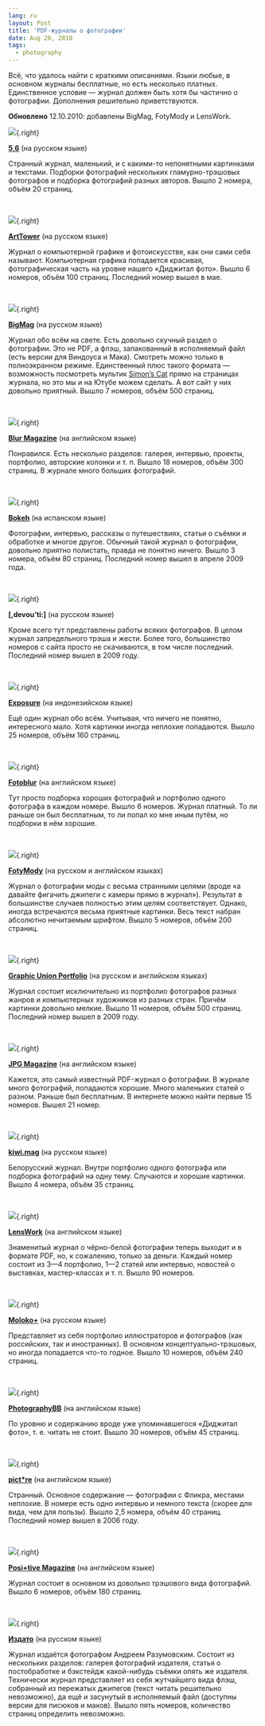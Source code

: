 ```yaml
---
lang: ru
layout: Post
title: 'PDF-журналы о фотографии'
date: Aug 20, 2010
tags:
  - photography
---
```


Всё, что удалось найти с краткими описаниями. Языки любые, в основном журналы бесплатные, но есть несколько платных. Единственное условие — журнал должен быть хотя бы частично о фотографии. Дополнения решительно приветствуются.

**Обновлено** 12.10.2010: добавлены BigMag, FotyMody и LensWork.

<!--more-->

![](/images/magazines/5.6.jpg){.right}

**[5,6](http://magazine56.com.ua/)** (на русском языке)

Странный журнал, маленький, и с какими-то непонятными картинками и текстами. Подборки фотографий нескольких гламурно-трэшовых фотографов и подборка фотографий разных авторов. Вышло 2 номера, объём 20 страниц.

<br clear="right">

![](/images/magazines/arttower.jpg){.right}

**[ArtTower](http://arttower.ru/)** (на русском языке)

Журнал о компьютерной графике и фотоискусстве, как они сами себя называют. Компьютерная графика попадается красивая, фотографическая часть на уровне нашего «Диджитал фото». Вышло 6 номеров, объём 100 страниц. Последний номер вышел в мае.

<br clear="right">

![](/images/magazines/bigmag.jpg){.right}

**[BigMag](http://bigmag.net/)** (на русском языке)

Журнал обо всём на свете. Есть довольно скучный раздел о фотографии. Это не PDF, а флэш, запакованный в исполняемый файл (есть версии для Виндоуса и Мака). Смотреть можно только в полноэкранном режиме. Единственный плюс такого формата — возможность посмотреть мультик [Simon’s Cat](http://www.youtube.com/user/simonscat) прямо на страницах журнала, но это мы и на Ютубе можем сделать. А вот сайт у них довольно приятный. Вышло 7 номеров, объём 500 страниц.

<br clear="right">

![](/images/magazines/blur.jpg){.right}

**[Blur Magazine](http://www.blur-magazine.com/)** (на английском языке)

Понравился. Есть несколько разделов: галерея, интервью, проекты, портфолио, авторские колонки и т. п. Вышло 18 номеров, объём 300 страниц. В журнале много больших фотографий.

<br clear="right">

![](/images/magazines/bokeh.jpg){.right}

**[Bokeh](http://www.bokehmagazine.com/)** (на испанском языке)

Фотографии, интервью, рассказы о путешествиях, статьи о съёмки и обработке и многое другое. Обычный такой журнал о фотографии, довольно приятно полистать, правда не понятно ничего. Вышло 3 номера, объём 80 страниц. Последний номер вышел в апреле 2009 года.

<br clear="right">

![](/images/magazines/devouti.jpg){.right}

**\[,devou’ti:\]** (на русском языке)

Кроме всего тут представлены работы всяких фотографов. В целом журнал запредельного трэша и жести. Более того, большинство номеров с сайта просто не скачиваются, в том числе последний. Последний номер вышел в 2009 году.

<br clear="right">

![](/images/magazines/exposure.jpg){.right}

**[Exposure](http://www.exposure-magz.com/category/exposuremagz/)** (на индонезийском языке)

Ещё один журнал обо всём. Учитывая, что ничего не понятно, интересного мало. Хотя картинки иногда неплохие попадаются. Вышло 25 номеров, объём 160 страниц.

<br clear="right">

![](/images/magazines/fotobllur.jpg){.right}

**[Fotoblur](http://www.fotoblur.com/magazine)** (на английском языке)

Тут просто подборка хороших фотографий и портфолио одного фотографа в каждом номере. Вышло 6 номеров. Журнал платный. То ли раньше он был бесплатным, то ли попал ко мне иным путём, но подборки в нём хорошие.

<br clear="right">

![](/images/magazines/fotobllur.jpg){.right}

**[FotyMody](http://fotymody.com/magazine)** (на русском и английском языках)

Журнал о фотографии моды с весьма странными целями (вроде «а давайте фигачить джипеги с камеры прямо в журнал»). Результат в большинстве случаев полностью этим целям соответствует. Однако, иногда встречаются весьма приятные картинки. Весь текст набран абсолютно нечитаемым шрифтом. Вышло 5 номеров, объём 200 страниц.

<br clear="right">

![](/images/magazines/gup.jpg){.right}

**[Graphic Union Portfolio](http://gup.mrtech.ru/pdf.html)** (на русском и английском языках)

Журнал состоит исключительно из портфолио фотографов разных жанров и компьютерных художников из разных стран. Причём картинки довольно мелкие. Вышло 11 номеров, объём 500 страниц. Последний номер вышел в 2009 году.

<br clear="right">

![](/images/magazines/jpg.jpg){.right}

**[JPG Magazine](http://jpgmag.com/magazine)** (на английском языке)

Кажется, это самый известный PDF-журнал о фотографии. В журнале много фотографий, попадаются хорошие. Много маленьких статей о разном. Раньше был бесплатным. В интернете можно найти первые 15 номеров. Вышел 21 номер.

<br clear="right">

![](/images/magazines/kiwi.jpg){.right}

**[kiwi.mag](http://kiwi.kakavo.of.by/)** (на русском языке)

Белорусский журнал. Внутри портфолио одного фотографа или подборка фотографий на одну тему. Случаются и хорошие картинки. Вышло 4 номера, объём 35 страниц.

<br clear="right">

![](/images/magazines/lenswork.jpg){.right}

**[LensWork](http://www.lenswork.com/lwqdd.htm)** (на английском языке)

Знаменитый журнал о чёрно-белой фотографии теперь выходит и в формате PDF, но, к сожалению, только за деньги. Каждый номер состоит из 3—4 портфолио, 1—2 статей или интервью, новостей о выставках, мастер-классах и т. п. Вышло 90 номеров.

<br clear="right">

![](/images/magazines/moloko-plus.jpg){.right}

**[Moloko+](http://moloko-plus.ru/zhurnal/)** (на русском языке)

Представляет из себя портфолио иллюстраторов и фотографов (как российских, так и иностранных). В основном концептуально-трэшовых, но иногда попадается что-то годное. Вышло 10 номеров, объём 240 страниц.

<br clear="right">

![](/images/magazines/photographybb.jpg){.right}

**[PhotographyBB](http://www.photographybb.com/magazine/)** (на английском языке)

По уровню и содержанию вроде уже упоминавшегося «Диджитал фото», т. е. читать не стоит. Вышло 30 номеров, объём 45 страниц.

<br clear="right">

![](/images/magazines/picture.jpg){.right}

**[pict\*re](http://www.pictre-mag.com/)** (на английском языке)

Странный. Основное содержание — фотографии с Фликра, местами неплохие. В номере есть одно интервью и немного текста (скорее для вида, чем для пользы). Вышло 2,5 номера, объём 40 страниц. Последний номер вышел в 2006 году.

<br clear="right">

![](/images/magazines/positive.jpg){.right}

**[Posi+tive Magazine](http://www.positive-magazine.com/download/)** (на английском языке)

Журнал состоит в основном из довольно трэшового вида фотографий. Вышло 6 номеров, объём 180 страниц.

<br clear="right">

![](/images/magazines/izdato.jpg){.right}

**[Издато](http://razooma.net/magazine/)** (на русском языке)

Журнал издаётся фотографом Андреем Разумовским. Состоит из нескольких разделов: галерея фотографий издателя, статья о постобработке и бэкстейдж какой-нибудь съёмки опять же издателя. Технически журнал представляет из себя жутчайшего вида флэш, собранный из пережатых джипегов (текст читать решительно невозможно), да ещё и засунутый в исполняемый файл (доступны версии для писюков и маков). Вышло пять номеров, количество страниц определить невозможно.
